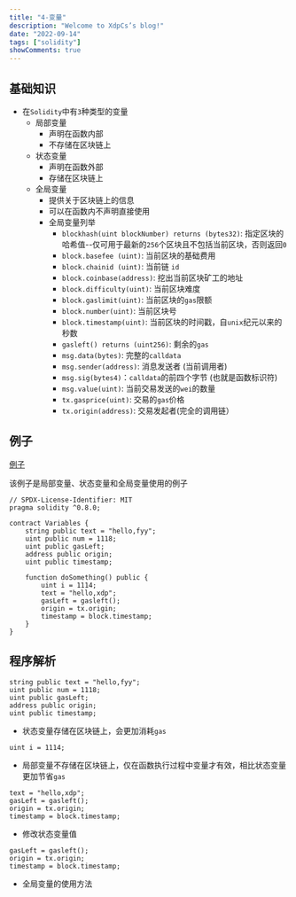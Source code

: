 ```yaml
---
title: "4-变量"
description: "Welcome to XdpCs’s blog!"
date: "2022-09-14"
tags: ["solidity"]
showComments: true
---
```


## 基础知识

* 在`Solidity`中有`3`种类型的变量
    * 局部变量
        * 声明在函数内部
        * 不存储在区块链上
    * 状态变量
        * 声明在函数外部
        * 存储在区块链上
    * 全局变量
        * 提供关于区块链上的信息
        * 可以在函数内不声明直接使用
        * 全局变量列举
            * `blockhash(uint blockNumber) returns (bytes32)`: 指定区块的哈希值--仅可用于最新的`256`个区块且不包括当前区块，否则返回`0`
            * `block.basefee (uint)`: 当前区块的基础费用
            * `block.chainid (uint)`: 当前链 `id`
            * `block.coinbase(address)`: 挖出当前区块矿工的地址
            * `block.difficulty(uint)`: 当前区块难度
            * `block.gaslimit(uint)`: 当前区块的`gas`限额
            * `block.number(uint)`: 当前区块号
            * `block.timestamp(uint)`: 当前区块的时间戳，自`unix`纪元以来的秒数
            * `gasleft() returns (uint256)`: 剩余的`gas`
            * `msg.data(bytes)`: 完整的`calldata`
            * `msg.sender(address)`: 消息发送者 (当前调用者)
            * `msg.sig(bytes4)`：`calldata`的前四个字节 (也就是函数标识符)
            * `msg.value(uint)`: 当前交易发送的`wei`的数量
            * `tx.gasprice(uint)`: 交易的`gas`价格
            * `tx.origin(address)`: 交易发起者(完全的调用链）

## 例子

[例子](https://github.com/XdpCs/Solidity-Learning/blob/master/contracts/Variables/Variables.sol)

该例子是局部变量、状态变量和全局变量使用的例子

```solidity
// SPDX-License-Identifier: MIT
pragma solidity ^0.8.0;

contract Variables {
    string public text = "hello,fyy";
    uint public num = 1118;
    uint public gasLeft;
    address public origin;
    uint public timestamp;

    function doSomething() public {
        uint i = 1114;
        text = "hello,xdp";
        gasLeft = gasleft();
        origin = tx.origin;
        timestamp = block.timestamp;
    }
}
```

## 程序解析

```solidity
string public text = "hello,fyy";
uint public num = 1118;
uint public gasLeft;
address public origin;
uint public timestamp;
```

* 状态变量存储在区块链上，会更加消耗`gas`

```solidity
uint i = 1114; 
```

* 局部变量不存储在区块链上，仅在函数执行过程中变量才有效，相比状态变量更加节省`gas`

```solidity
text = "hello,xdp";
gasLeft = gasleft();
origin = tx.origin;
timestamp = block.timestamp;
```

* 修改状态变量值

```solidity
gasLeft = gasleft();
origin = tx.origin;
timestamp = block.timestamp;
```

* 全局变量的使用方法
